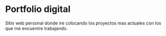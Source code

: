 # Portfolio digital
 Sitio web personal donde ire colocando los proyectos mas actuales con los que me encuentre trabajando.

